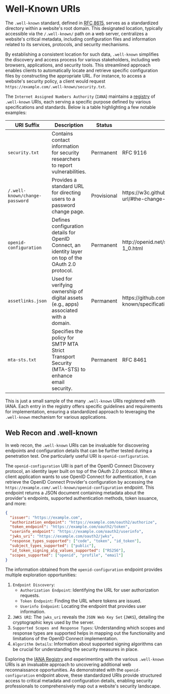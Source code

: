 # Well-Known URIs

The `.well-known` standard, defined in [RFC 8615](https://datatracker.ietf.org/doc/html/rfc8615), serves as a standardized directory within a website's root domain. This designated location, typically accessible via the `/.well-known/` path on a web server, centralizes a website's critical metadata, including configuration files and information related to its services, protocols, and security mechanisms.

By establishing a consistent location for such data, `.well-known` simplifies the discovery and access process for various stakeholders, including web browsers, applications, and security tools. This streamlined approach enables clients to automatically locate and retrieve specific configuration files by constructing the appropriate URL. For instance, to access a website's security policy, a client would request `https://example.com/.well-known/security.txt`.

The `Internet Assigned Numbers Authority` (`IANA`) maintains a [registry](https://www.iana.org/assignments/well-known-uris/well-known-uris.xhtml) of `.well-known` URIs, each serving a specific purpose defined by various specifications and standards. Below is a table highlighting a few notable examples:

<table><thead><tr><th width="187">URI Suffix</th><th>Description</th><th width="131">Status</th><th>Reference</th></tr></thead><tbody><tr><td><code>security.txt</code></td><td>Contains contact information for security researchers to report vulnerabilities.</td><td>Permanent</td><td>RFC 9116</td></tr><tr><td><code>/.well-known/change-password</code></td><td>Provides a standard URL for directing users to a password change page.</td><td>Provisional</td><td>https://w3c.github.io/webappsec-change-password-url/#the-change-password-well-known-uri</td></tr><tr><td><code>openid-configuration</code></td><td>Defines configuration details for OpenID Connect, an identity layer on top of the OAuth 2.0 protocol.</td><td>Permanent</td><td>http://openid.net/specs/openid-connect-discovery-1_0.html</td></tr><tr><td><code>assetlinks.json</code></td><td>Used for verifying ownership of digital assets (e.g., apps) associated with a domain.</td><td>Permanent</td><td>https://github.com/google/digitalassetlinks/blob/master/well-known/specification.md</td></tr><tr><td><code>mta-sts.txt</code></td><td>Specifies the policy for SMTP MTA Strict Transport Security (MTA-STS) to enhance email security.</td><td>Permanent</td><td>RFC 8461</td></tr></tbody></table>

This is just a small sample of the many `.well-known` URIs registered with IANA. Each entry in the registry offers specific guidelines and requirements for implementation, ensuring a standardized approach to leveraging the `.well-known` mechanism for various applications.

## Web Recon and .well-known

In web recon, the `.well-known` URIs can be invaluable for discovering endpoints and configuration details that can be further tested during a penetration test. One particularly useful URI is `openid-configuration`.

The `openid-configuration` URI is part of the OpenID Connect Discovery protocol, an identity layer built on top of the OAuth 2.0 protocol. When a client application wants to use OpenID Connect for authentication, it can retrieve the OpenID Connect Provider's configuration by accessing the `https://example.com/.well-known/openid-configuration` endpoint. This endpoint returns a JSON document containing metadata about the provider's endpoints, supported authentication methods, token issuance, and more:

```json
{
  "issuer": "https://example.com",
  "authorization_endpoint": "https://example.com/oauth2/authorize",
  "token_endpoint": "https://example.com/oauth2/token",
  "userinfo_endpoint": "https://example.com/oauth2/userinfo",
  "jwks_uri": "https://example.com/oauth2/jwks",
  "response_types_supported": ["code", "token", "id_token"],
  "subject_types_supported": ["public"],
  "id_token_signing_alg_values_supported": ["RS256"],
  "scopes_supported": ["openid", "profile", "email"]
}
```

The information obtained from the `openid-configuration` endpoint provides multiple exploration opportunities:

1. `Endpoint Discovery`:
   * `Authorization Endpoint`: Identifying the URL for user authorization requests.
   * `Token Endpoint`: Finding the URL where tokens are issued.
   * `Userinfo Endpoint`: Locating the endpoint that provides user information.
2. `JWKS URI`: The `jwks_uri` reveals the `JSON Web Key Set` (`JWKS`), detailing the cryptographic keys used by the server.
3. `Supported Scopes and Response Types`: Understanding which scopes and response types are supported helps in mapping out the functionality and limitations of the OpenID Connect implementation.
4. `Algorithm Details`: Information about supported signing algorithms can be crucial for understanding the security measures in place.

Exploring the [IANA Registry](https://www.iana.org/assignments/well-known-uris/well-known-uris.xhtml) and experimenting with the various `.well-known` URIs is an invaluable approach to uncovering additional web reconnaissance opportunities. As demonstrated with the `openid-configuration` endpoint above, these standardized URIs provide structured access to critical metadata and configuration details, enabling security professionals to comprehensively map out a website's security landscape.
